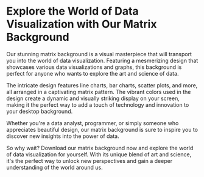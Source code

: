 <!--font:Poppins-->

# Explore the World of Data Visualization with Our Matrix Background

Our stunning matrix background is a visual masterpiece that will transport you into the world of data visualization. Featuring a mesmerizing design that showcases various data visualizations and graphs, this background is perfect for anyone who wants to explore the art and science of data.

The intricate design features line charts, bar charts, scatter plots, and more, all arranged in a captivating matrix pattern. The vibrant colors used in the design create a dynamic and visually striking display on your screen, making it the perfect way to add a touch of technology and innovation to your desktop background.

Whether you're a data analyst, programmer, or simply someone who appreciates beautiful design, our matrix background is sure to inspire you to discover new insights into the power of data.

So why wait? Download our matrix background now and explore the world of data visualization for yourself. With its unique blend of art and science, it's the perfect way to unlock new perspectives and gain a deeper understanding of the world around us.

<!--

Write me markdown content of website with wallpaper:

"A wallpaper featuring a matrix of futuristic data visualizations and graphs"

The header of the page should not be copy of the text but rather a real content of the website which is using this wallpaper.


---


# Futuristic Data Visualizations and Graphs Wallpaper

Enhance your desktop background with our stunning wallpaper featuring a matrix of futuristic data visualizations and graphs. This wallpaper is perfect for anyone who loves technology, data science, or simply wants a visually striking desktop background.

The intricate design of this wallpaper features various data visualizations and graphs, including line charts, bar charts, scatter plots, and more. The colors used in the design are bold and vibrant, creating a dynamic and eye-catching display on your screen.

Whether you're a data analyst, programmer, or just someone who appreciates beautiful design, this wallpaper is sure to impress. Download it now and add some futuristic flair to your desktop!


---


Heading should not include word "wallpaper". The website should not be about the wallpaper itself, wallpaper is just a related background, rewrite whole content.


---


# Explore the Future of Data Visualization with our Matrix Wallpaper

Immerse yourself in the world of data visualization with our stunning matrix wallpaper. Featuring a futuristic design, this wallpaper showcases a range of data visualizations and graphs that will inspire you to explore the power of data.

Our wallpaper is perfect for anyone who wants to add a touch of technology and innovation to their desktop background. The intricate design features various data visualizations, including line charts, bar charts, scatter plots, and more, all arranged in a mesmerizing matrix pattern.

The vibrant colors used in the design create a dynamic and visually striking display on your screen. Whether you're a data analyst, programmer, or simply someone who appreciates beautiful design, this wallpaper is sure to capture your imagination.

So why wait? Download our matrix wallpaper now and take your desktop to the next level! With its unique blend of art and science, it's the perfect way to explore the future of data visualization.


---


Heading should not include word "wallpaper". The website should not be about the wallpaper itself, wallpaper is just a related background, rewrite whole content.


---


# Discover the Art and Science of Data Visualization with Our Matrix Background

Our mesmerizing matrix background is the perfect way to immerse yourself in the world of data visualization. Featuring a stunning design that showcases a range of data visualizations and graphs, this background will inspire you to explore the art and science of data.

Whether you're a data analyst, programmer, or simply someone who appreciates beautiful design, our matrix background is sure to capture your imagination. The intricate design features various data visualizations, including line charts, bar charts, scatter plots, and more, all arranged in a mesmerizing matrix pattern.

The vibrant colors used in the design create a dynamic and visually striking display on your screen, making it the perfect way to add a touch of technology and innovation to your desktop background.

So why wait? Download our matrix background now and discover the art and science of data visualization for yourself. With its unique blend of art and science, it's the perfect way to explore the power of data and unlock new insights into the world around us.


---


Heading is too long, rewrite whole content.


---


# Explore the World of Data Visualization with Our Matrix Background

Our stunning matrix background is a visual masterpiece that will transport you into the world of data visualization. Featuring a mesmerizing design that showcases various data visualizations and graphs, this background is perfect for anyone who wants to explore the art and science of data.

The intricate design features line charts, bar charts, scatter plots, and more, all arranged in a captivating matrix pattern. The vibrant colors used in the design create a dynamic and visually striking display on your screen, making it the perfect way to add a touch of technology and innovation to your desktop background.

Whether you're a data analyst, programmer, or simply someone who appreciates beautiful design, our matrix background is sure to inspire you to discover new insights into the power of data.

So why wait? Download our matrix background now and explore the world of data visualization for yourself. With its unique blend of art and science, it's the perfect way to unlock new perspectives and gain a deeper understanding of the world around us.


---


Write me a Google font which is best fitting for the website.

Pick from the list:
- Roboto
- Montserrat
- Lobster
- Great Vibes
- Barlow Condensed
- IBM Plex Sans
- Poppins
- Dancing Script
- Inter
- Lato
- Orbitron
- Playfair Display
- Exo 2
- Raleway
- Open Sans
- Futura
- Alegreya


Write just the font name nothing else.


---


Poppins

-->
